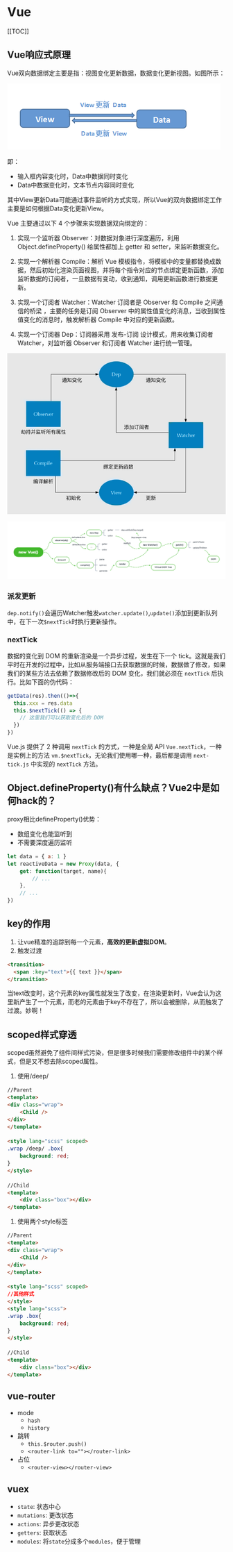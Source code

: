 # Vue

[[TOC]]

## Vue响应式原理

Vue双向数据绑定主要是指：视图变化更新数据，数据变化更新视图。如图所示：

![](./images/view-data.png)

即：

* 输入框内容变化时，Data中数据同时变化
* Data中数据变化时，文本节点内容同时变化

其中View更新Data可能通过事件监听的方式实现，所以Vue的双向数据绑定工作主要是如何根据Data变化更新View。

Vue 主要通过以下 4 个步骤来实现数据双向绑定的：

1. 实现一个监听器 Observer：对数据对象进行深度遍历，利用 Object.defineProperty() 给属性都加上 getter 和 setter，来监听数据变化。

2. 实现一个解析器 Compile：解析 Vue 模板指令，将模板中的变量都替换成数据，然后初始化渲染页面视图，并将每个指令对应的节点绑定更新函数，添加监听数据的订阅者，一旦数据有变动，收到通知，调用更新函数进行数据更新。

3. 实现一个订阅者 Watcher：Watcher 订阅者是 Observer 和 Compile 之间通信的桥梁 ，主要的任务是订阅 Observer 中的属性值变化的消息，当收到属性值变化的消息时，触发解析器 Compile 中对应的更新函数。

4. 实现一个订阅器 Dep：订阅器采用 发布-订阅 设计模式，用来收集订阅者 Watcher，对监听器 Observer 和订阅者 Watcher 进行统一管理。

![vue-two-way-data-binding](./images/vue-two-way-data-binding.png)

![Vue](./images/Vue.png)

### 派发更新

`dep.notify()`会遍历Watcher触发`watcher.update()`,`update()`添加到更新队列中，在下一次`$nextTick`时执行更新操作。

### nextTick

数据的变化到 DOM 的重新渲染是一个异步过程，发生在下一个 tick。这就是我们平时在开发的过程中，比如从服务端接口去获取数据的时候，数据做了修改，如果我们的某些方法去依赖了数据修改后的 DOM 变化，我们就必须在 `nextTick` 后执行。比如下面的伪代码：

```js
getData(res).then(()=>{
  this.xxx = res.data
  this.$nextTick(() => {
    // 这里我们可以获取变化后的 DOM
  })
})
```

Vue.js 提供了 2 种调用 `nextTick` 的方式，一种是全局 API `Vue.nextTick`，一种是实例上的方法 `vm.$nextTick`，无论我们使用哪一种，最后都是调用 `next-tick.js` 中实现的 `nextTick` 方法。

## Object.defineProperty()有什么缺点？Vue2中是如何hack的？

proxy相比defineProperty()优势：

- 数组变化也能监听到
- 不需要深度遍历监听

```js
let data = { a: 1 }
let reactiveData = new Proxy(data, {
	get: function(target, name){
		// ...
	},
	// ...
})
```

## key的作用

1. 让vue精准的追踪到每一个元素，**高效的更新虚拟DOM**。
2. 触发过渡

```html
<transition>
  <span :key="text">{{ text }}</span>
</transition>
```

当text改变时，这个元素的key属性就发生了改变，在渲染更新时，Vue会认为这里新产生了一个元素，而老的元素由于key不存在了，所以会被删除，从而触发了过渡。妙啊！

## scoped样式穿透

scoped虽然避免了组件间样式污染，但是很多时候我们需要修改组件中的某个样式，但是又不想去除scoped属性。

1. 使用/deep/

```html
//Parent
<template>
<div class="wrap">
    <Child />
</div>
</template>

<style lang="scss" scoped>
.wrap /deep/ .box{
    background: red;
}
</style>

//Child
<template>
    <div class="box"></div>
</template>
```

1. 使用两个style标签

```html
//Parent
<template>
<div class="wrap">
    <Child />
</div>
</template>

<style lang="scss" scoped>
//其他样式
</style>
<style lang="scss">
.wrap .box{
    background: red;
}
</style>

//Child
<template>
    <div class="box"></div>
</template>
```

## vue-router

- mode
  - `hash`
  - `history`
- 跳转
  - `this.$router.push()`
  - `<router-link to=""></router-link>`
- 占位
  - `<router-view></router-view>`

## vuex

- `state`: 状态中心
- `mutations`: 更改状态
- `actions`: 异步更改状态
- `getters`: 获取状态
- `modules`: 将`state`分成多个`modules`，便于管理

